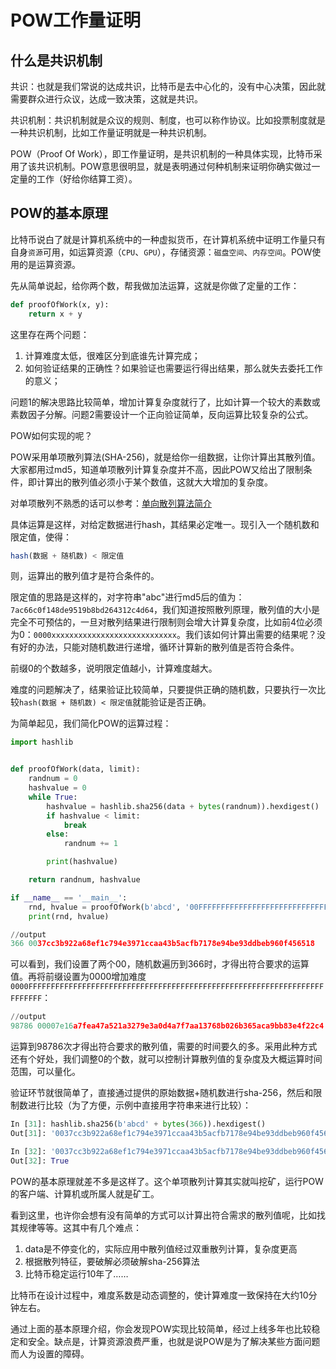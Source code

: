 
# POW工作量证明

## 什么是共识机制

共识：也就是我们常说的达成共识，比特币是去中心化的，没有中心决策，因此就需要群众进行众议，达成一致决策，这就是共识。

共识机制：共识机制就是众议的规则、制度，也可以称作协议。比如投票制度就是一种共识机制，比如工作量证明就是一种共识机制。

POW（Proof Of Work），即工作量证明，是共识机制的一种具体实现，比特币采用了该共识机制。POW意思很明显，就是表明通过何种机制来证明你确实做过一定量的工作（好给你结算工资）。

## POW的基本原理


比特币说白了就是计算机系统中的一种虚拟货币，在计算机系统中证明工作量只有自身`资源`可用，如运算资源（`CPU`、`GPU`），存储资源：`磁盘空间`、`内存空间`。POW使用的是运算资源。

先从简单说起，给你两个数，帮我做加法运算，这就是你做了定量的工作：

```python
def proofOfWork(x, y):
    return x + y
```

这里存在两个问题：

1. 计算难度太低，很难区分到底谁先计算完成；
2. 如何验证结果的正确性？如果验证也需要运行得出结果，那么就失去委托工作的意义；

问题1的解决思路比较简单，增加计算复杂度就行了，比如计算一个较大的素数或素数因子分解。问题2需要设计一个正向验证简单，反向运算比较复杂的公式。

POW如何实现的呢？

POW采用单项散列算法(SHA-256)，就是给你一组数据，让你计算出其散列值。大家都用过md5，知道单项散列计算复杂度并不高，因此POW又给出了限制条件，即计算出的散列值必须小于某个数值，这就大大增加的复杂度。

对单项散列不熟悉的话可以参考：[单向散列算法简介](https://github.com/xuwening/blog/blob/master/mdFile/%E5%8D%95%E5%90%91%E6%95%A3%E5%88%97%E7%AE%97%E6%B3%95%E7%AE%80%E4%BB%8B.md)

具体运算是这样，对给定数据进行hash，其结果必定唯一。现引入一个随机数和限定值，使得：

```js
hash(数据 + 随机数) < 限定值
```

则，运算出的散列值才是符合条件的。

限定值的思路是这样的，对字符串"abc"进行md5后的值为：`7ac66c0f148de9519b8bd264312c4d64`，我们知道按照散列原理，散列值的大小是完全不可预估的，一旦对散列结果进行限制则会增大计算复杂度，比如前4位必须为0：`0000xxxxxxxxxxxxxxxxxxxxxxxxxxxx`。我们该如何计算出需要的结果呢？没有好的办法，只能对随机数进行递增，循环计算新的散列值是否符合条件。

前缀0的个数越多，说明限定值越小，计算难度越大。

难度的问题解决了，结果验证比较简单，只要提供正确的随机数，只要执行一次比较`hash(数据 + 随机数) < 限定值`就能验证是否正确。


为简单起见，我们简化POW的运算过程：

```python
import hashlib


def proofOfWork(data, limit):
    randnum = 0
    hashvalue = 0
    while True:
        hashvalue = hashlib.sha256(data + bytes(randnum)).hexdigest()
        if hashvalue < limit:
            break
        else:
            randnum += 1

        print(hashvalue)

    return randnum, hashvalue

if __name__ == '__main__':
    rnd, hvalue = proofOfWork(b'abcd', '00FFFFFFFFFFFFFFFFFFFFFFFFFFFFFFFFFFFFFFFFFFFFFFFFFFFFFFFFFFFFFFFFFFFFFFFFFFF')
    print(rnd, hvalue)

//output
366 0037cc3b922a68ef1c794e3971ccaa43b5acfb7178e94be93ddbeb960f456518
```

可以看到，我们设置了两个00，随机数遍历到366时，才得出符合要求的运算值。再将前缀设置为0000增加难度`0000FFFFFFFFFFFFFFFFFFFFFFFFFFFFFFFFFFFFFFFFFFFFFFFFFFFFFFFFFFFFFFFFFFFFFFFFF`：

```python
//output
98786 00007e16a7fea47a521a3279e3a0d4a7f7aa13768b026b365aca9bb83e4f22c4
```

运算到98786次才得出符合要求的散列值，需要的时间要久的多。采用此种方式还有个好处，我们调整0的个数，就可以控制计算散列值的复杂度及大概运算时间范围，可以量化。

验证环节就很简单了，直接通过提供的原始数据+随机数进行sha-256，然后和限制数进行比较（为了方便，示例中直接用字符串来进行比较）：

```python
In [31]: hashlib.sha256(b'abcd' + bytes(366)).hexdigest()
Out[31]: '0037cc3b922a68ef1c794e3971ccaa43b5acfb7178e94be93ddbeb960f456518'

In [32]: '0037cc3b922a68ef1c794e3971ccaa43b5acfb7178e94be93ddbeb960f456518' < '00FFFFFFFFFFFFFFFFFFFFFFFFFFFFFFFFFFFFFFFFFFFFFFFFFFFFFFFFFFFFFFFFFFFFFFFFFFF'
Out[32]: True
```

POW的基本原理就差不多是这样了。这个单项散列计算其实就叫挖矿，运行POW的客户端、计算机或所属人就是矿工。

看到这里，也许你会想有没有简单的方式可以计算出符合需求的散列值呢，比如找其规律等等。这其中有几个难点：

1. data是不停变化的，实际应用中散列值经过双重散列计算，复杂度更高
2. 根据散列特征，要破解必须破解sha-256算法
3. 比特币稳定运行10年了……


比特币在设计过程中，难度系数是动态调整的，使计算难度一致保持在大约10分钟左右。

通过上面的基本原理介绍，你会发现POW实现比较简单，经过上线多年也比较稳定和安全。缺点是，计算资源浪费严重，也就是说POW是为了解决某些方面问题而人为设置的障碍。

